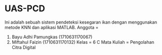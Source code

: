 # UAS-PCD
Ini adalah sebuah sistem pendeteksi kesegaran ikan dengan menggunakan metode KNN dan aplikasi MATLAB. 
Anggota     = 
1. Bayu Adhi Pamungkas  (1710631170067)
2. Miftahul Faizin      (1710631170132)
Kelas       = 6 C
Mata Kuliah = Pengolahan Citra Digital
